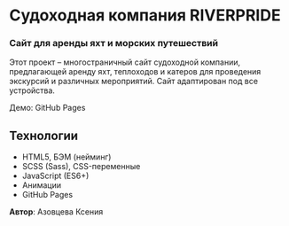 # Судоходная компания RIVERPRIDE

### Сайт для аренды яхт и морских путешествий

Этот проект – многостраничный сайт судоходной компании, предлагающей аренду яхт, теплоходов и катеров для проведения
экскурсий и различных мероприятий.
Сайт адаптирован под все устройства.

Демо: GitHub Pages 

## Технологии


- HTML5, БЭМ (нейминг)
- SCSS (Sass), CSS-переменные
- JavaScript (ES6+)
- Анимации 
- GitHub Pages

**Автор**: Азовцева Ксения